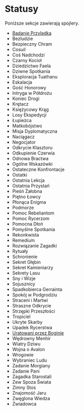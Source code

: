 # Statusy

Poniższe sekcje zawierają spojlery.

* [Badanie Przylądka](statusy/badanie-przyladka.md)
* Bezludzie
* Bezpieczny Chram
* Cosuil
* Coś Nadchodzi
* Czarny Kocioł
* Dziedzictwo Faela
* Dziwne Spotkania
* Eksploracja Tuathanu
* Eskalacja
* Gość Honorowy
* Intryga w Półdrożu
* Koniec Drogi
* Krętacz
* Księżycowy Krąg
* Losy Ekspedycji
* Łupieżca
* Matkobójstwo
* Misja Dyplomatyczna
* Naciągacz
* Negocjator
* Odkrycie Klasztoru
* Odkupienie Czerwia
* Odnowa Bractwa
* Ogólne Wskazówki
* Ostateczne Konfrontacje
* Ostatki
* Ostatnia Lekcja
* Ostatnia Przystań
* Pieśń Żałobna
* Piętno Łowcy
* Płonąca Enigma
* Podmorze
* Pomoc Rebeliantom
* Pomoc Rycerzom
* Pomocna Dłoń
* Pomyślne Spotkania
* Rekonkwista
* Remedium
* Rozwiązanie Zagadki
* Rytuały
* Schronienie
* Sekret Głębin
* Sekret Kamieniarzy
* Sekrety Lasu
* Sny i Wizje
* Sojusznicy
* Spadkobierca Gerrainta
* Spokój w Podgrodziu
* Straceni i Martwi
* Straszne Odkrycie
* Strzępki Przeszłości
* Tropiciel
* Ukryte Skarby
* Upadek Rycerstwa
* [Uratowani przez Boginię](statusy/uratowani-przez-boginie.md)
* Wędrowny Menhir
* Wiatry Dziwu
* Wojna o Avalon
* Wrogowie
* Wybraniec Ludu
* Zadanie Morgiany
* Zadanie Pani
* Zagadka Starostali
* Zew Spoza Świata
* Zimny Stos
* Znajomość Jaru
* Zwęglona Wiedza
* Zwiadowca
